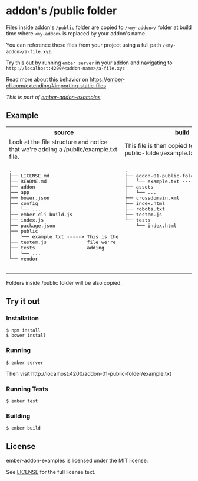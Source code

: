 # addon's /public folder

Files inside addon's `/public` folder are copied to `/<my-addon>/` folder at build time where `<my-addon>` is replaced by your addon's name.

You can reference these files from your project using a full path `/<my-addon>/a-file.xyz`.

Try this out by running `ember server` in your addon and navigating to `http://localhost:4200/<addon-name>/a-file.xyz`

Read more about this behavior on https://ember-cli.com/extending/#importing-static-files

_This is part of [ember-addon-examples](https://github.com/san650/ember-addon-examples)_

## Example


<table>
  <tr>
    <th>source</th>
    <th>build</th>
  </tr>
  <tr>
    <td>
      Look at the file structure and notice that we're adding a
      /public/example.txt file.
    </td>
    <td>
      This file is then copied to /addon-01-public-folder/<wbr>example.txt
      folder.
    </td>
  </tr>
  <tr>
    <td>
      <pre>
.
├── LICENSE.md
├── README.md
├── addon
├── app
├── bower.json
├── config
│   └── ...
├── ember-cli-build.js
├── index.js
├── package.json
├── public
│   └── example.txt -----> This is the
├── testem.js              file we're
├── tests                  adding
│   └── ...
└── vendor
      </pre>
    </td>
    <td valign="top">
      <pre>
.
├── addon-01-public-folder
│   └── example.txt -----> This is where
├── assets                 it's copied
│   └── ...
├── crossdomain.xml
├── index.html
├── robots.txt
├── testem.js
└── tests
    └── index.html
      </pre>
    </td>
  </tr>
</table>

Folders inside /public folder will be also copied.

## Try it out

### Installation

```
$ npm install
$ bower install
```

### Running

```
$ ember server
```

Then visit http://localhost:4200/addon-01-public-folder/example.txt

### Running Tests

```
$ ember test
```

### Building

```
$ ember build
```

## License

ember-addon-examples is licensed under the MIT license.

See [LICENSE](../LICENSE.md) for the full license text.
